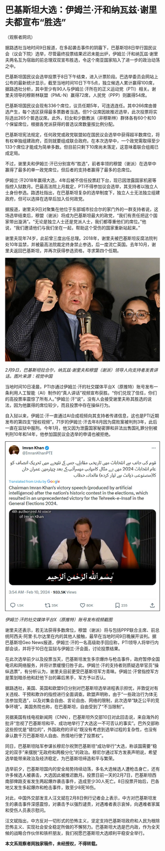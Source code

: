 # 巴基斯坦大选：伊姆兰·汗和纳瓦兹·谢里夫都宣布“胜选”

（观察者网讯）

据路透社当地时间9日报道，在多起袭击事件的阴霾下，巴基斯坦8日举行国民议会（议会下院）选举，尽管最终投票结果迟迟未能出炉，伊姆兰·汗和纳瓦兹·谢里夫两名互为宿敌的前总理双双宣布胜选，令这个南亚国家陷入了进一步的政治动荡之中。

巴基斯坦国民议会选举投票于8日下午结束，进入计票阶段。巴选举委员会网站上公布的最新统计显示，截至当地时间10日下午5点，独立候选人累计赢得100席，据路透社分析，其中至少有90人与伊姆兰·汗所在的正义运动党（PTI）相关。谢里夫领导的穆斯林联盟（PML-N）赢得72席，人民党（PPP）则赢得54席。

巴基斯坦国民议会现有336个席位，议员任期5年，可连选连任。其中266席由普选产生，每个选区获得最多票数者当选。但1个议席因故推迟选举，此次投票将实际选出265个普选议席。此外，妇女和少数教派（非穆斯林）群体各有60个和10个保留席位，根据各党派获得的普选议席数量按比例分配。

巴基斯坦宪法规定，任何政党或政党联盟如在国民议会选举中获得超半数席位，将有权单独组建政府，否则就要组成联合政府。在本次选举中，一个政党需取得至少133个席位才能成为简单多数。但目前只剩下10席尚未落定，这意味着联合组阁已成定局。

不过，谢里夫和伊姆兰·汗已分别宣布“胜选”，前者率领的穆盟（谢派）在选举中赢得了最多的单一政党席位，但后者的支持者赢得了最多的总席位。

伊姆兰·汗2018年赢得大选，4年后被不信任投票赶下台，现已因泄露国家机密等指控入狱数月。巴最高法院上月裁定，PTI不得参加议会选举，其支持者以独立人士身份参选。路透社指出，在巴基斯坦复杂的选举制度下，独立人士无法独立组建政府，但可以选择在选举后加入任何政党。

据报道，谢里夫9日对聚集在他位于东部城市拉合尔的家门外的一群支持者说，这场选举结束后，穆盟（谢派）将成为巴基斯坦最大的政党，“我们有责任把这个国家带出漩涡”。“无论是独立人士还是党派人士，我们都尊重他们的席位。”他说，“我们邀请他们与我们坐在一起，帮助这个受伤的国家重新站起来。”

谢里夫现年74岁，此前曾三度出任总理。2018年，谢里夫被巴基斯坦反腐法院判处10年监禁，并被最高法院裁定终身禁止参选，后一度流亡英国。去年10月，谢里夫返回巴基斯坦，并再次获得参选资格，寻求第四个任期。

![094bc2474f3d20fdabbb5e32f622a3ab.jpg](https://raw.githubusercontent.com/qqhsx/qqnews_image/main/2024/02/10/巴基斯坦大选：伊姆兰·汗和纳瓦兹·谢里夫都宣布“胜选”/094bc2474f3d20fdabbb5e32f622a3ab.jpg)

 _2月9日，巴基斯坦拉合尔，纳瓦兹·谢里夫和穆盟（谢派）领导人向支持者发表讲话。图片来源：视觉中国_

当地时间10日凌晨，PTI亦通过伊姆兰·汗的社交媒体平台X（原推特）账号发布一条利用人工智能（AI）制作的“真人讲话”视频宣布获胜。“你们兑现了信任，你们的高投票率震惊了所有人。”伊姆兰·汗“说”，没有人会接受谢里夫称其胜选的说法，因为他赢得的席位较少，而且投票中存在操纵行为。

自入狱以来，伊姆兰·汗一直通过AI合成视频向其支持者传递信息，这也是PTI近期发布的第四支“授权视频”。71岁的伊姆兰·汗去年8月因为腐败案被判刑3年，此后一直在监狱中服刑。今年1月，他又因为泄露国家秘密罪和非法出售国礼罪分别被判刑10年和14年，他参加国民议会选举的申请也被拒绝。

![1f14aaed7e6075ff1fb53081a47f7daf.jpg](https://raw.githubusercontent.com/qqhsx/qqnews_image/main/2024/02/10/巴基斯坦大选：伊姆兰·汗和纳瓦兹·谢里夫都宣布“胜选”/1f14aaed7e6075ff1fb53081a47f7daf.jpg)

_伊姆兰·汗的社交媒体平台X（原推特）账号发布视频截图_

谢里夫还表示，若无法获得多数席位，穆盟（谢派）将与包括PPP联合主席、前总统阿西夫·阿里·扎尔达里在内的其他人接触，最早在当地时间9日晚展开谈判。据巴基斯坦Geo
News报道，伊姆兰·汗的一名高级助手回应称，PTI领导人将举行内部会谈，并将于10日在监狱与伊姆兰·汗会面，讨论投票结果。

在此次选举前夕以及投票当天，巴基斯坦发生多宗爆炸与枪击事件，政府暂停全国电讯和网络服务，并将计票缓慢归咎于此。伊姆兰·汗的支持者则质疑选举官员“操纵选票”，有分析认为，谢里夫目前更受巴基斯坦军方青睐。伊姆兰·汗曾指控军方是策划暗杀他和赶他下台的幕后黑手，军方予以否认。

据路透社，美国、英国和欧盟9日分别对巴基斯坦选举进程表示担忧，并敦促对有关违规、干预和欺诈的指控进行全面调查。欧盟声明称，由于“一些政治行为体无法参加竞选”，以及对集会自由、言论自由、网络的限制，此次选举“缺乏公平的竞争环境”。美国务院也称，在巴基斯坦，自由受到了“不当限制”。

另据美国有线电视新闻网（CNN），巴基斯坦外交部10日对此回击说，来自海外的批评“忽视了巴基斯坦和平、成功地举行了大选这一不可否认的事实”。巴外交部称这些担忧是“错位的”，外国政府的评论“既没有考虑到选举过程的复杂性，也没有承认数千万巴基斯坦人自由、热情地行使了投票权”。

同日，巴基斯坦陆军参谋长穆尼尔祝贺巴基斯坦“成功举行”大选，称该国需要“稳定的双手”来摆脱“无政府和两极分化”的政治。穆尼尔通过军方发表声明说，希望选举能带来政治及经济稳定，为巴基斯坦缔造和平与繁荣。

选举前夕，巴基斯坦国内的安全局势持续动荡，多名大选候选人遭枪击身亡，还有许多候选人被袭击，大选因此被推迟数月。投票日前一天的2月7日，巴基斯坦西南部俾路支省发生两起爆炸袭击事件，造成至少30人死亡。8日投票开始后，巴各地又发生多起爆炸和枪击事件，致至少8死16伤。

对此，中国外交部发言人汪文斌在2月8日例行记者会上表示，中方对巴基斯坦发生的袭击事件深感震惊，对袭击予以强烈谴责，对遇难者表示哀悼，向遇难者家属和受伤人员表示慰问。

汪文斌指出，中方反对一切形式的恐怖主义，坚定支持巴基斯坦政府和人民为根除恐怖主义、实现社会安全稳定所做的不懈努力。巴基斯坦大选是巴内政，作为全天候的战略合作伙伴和铁杆朋友，我们祝愿巴基斯坦大选顺利平稳安全举行。

**本文系观察者网独家稿件，未经授权，不得转载。**

